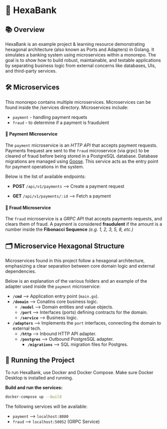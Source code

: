# 🏦 HexaBank

## 📚 Overview

HexaBank is an example project & learning resource demonstrating hexagonal architecture (also known as Ports and Adapters) in Golang. It simulates a banking system using microservices within a monorepo. The goal is to show how to build robust, maintainable, and testable applications by separating business logic from external concerns like databases, UIs, and third-party services.

## 🛠️ Microservices

This monorepo contains multiple microservices. Microservices can be found inside the /services directory. Microservices include:

- `payment` - handling payment requets
- `fraud` - to determine if a payment is fraudulent

#### 💸 Payment Microservice

The `payment` microservice is an _HTTP API_ that accepts payment requests. Payments frequest are sent to the `fraud` microservice (via grpc) to be cleared of fraud before being stored in a PostgreSQL database. Database migrations are managed using [Goose](https://github.com/pressly/goose). This service acts as the entry point for payment operations in the system.

Below is the list of available endpoints:

- **POST** `/api/v1/payments` --> Create a payment request

- **GET** `/api/v1/payments/:id` --> Fetch a payment

#### 🧬 Fraud Microservice

The `fraud` microservice is a _GRPC API_ that accepts payments requests, and clears them of fraud.
A payment is considered **fraudulent** if the amount is a number inside the **Fibonacci Sequence** _(e.g. 1, 2, 3, 5, 8, etc.)_

## 🗂️ Microservice Hexagonal Structure

Microservices found in this project follow a hexagonal architecture, emphasizing a clear separation between core domain logic and external dependencies.

Below is an explanation of the various folders and an example of the adapter used inside the `payment` microservice:

- **`/cmd`** --> Application entry point (`main.go`).
- **`/domain`** --> Conatins core business logic.
  - **`/model`** --> Domain entities and value objects.
  - **`/port`** --> Interfaces (ports) defining contracts for the domain.
  - **`/service`** --> Business logic.
- **`/adapters`** --> Implements the `port` interfaces, connecting the domain to external tech.
  - **`/http`** --> Inbound HTTP API adapter.
  - **`/postgres`** --> Outbound PostgreSQL adapter.
    - **`/migrations`** --> SQL migration files for Postgres.

## 🚀 Running the Project

To run HexaBank, use Docker and Docker Compose. Make sure Docker Desktop is installed and running.

**Build and run the services:**

```bash
docker-compose up --build
```

The following services will be available:

- `payment` --> `localhost:8080`
- `fraud` --> `localhost:50052` (GRPC Service)

